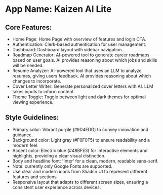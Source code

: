 # **App Name**: Kaizen AI Lite

## Core Features:

- Home Page: Home Page with overview of features and login CTA.
- Authentication: Clerk-based authentication for user management.
- Dashboard: Dashboard layout with sidebar navigation.
- Roadmap Generator: AI-powered tool to generate career roadmaps based on user goals. AI provides reasoning about which jobs and skills will be needed.
- Resume Analyzer: AI-powered tool that uses an LLM to analyze resumes, giving users feedback. AI provides reasoning about which changes to incorporate.
- Cover Letter Writer: Generate personalized cover letters with AI. LLM takes inputs to inform content.
- Theme Toggle: Toggle between light and dark themes for optimal viewing experience.

## Style Guidelines:

- Primary color: Vibrant purple (#9D4EDD) to convey innovation and guidance.
- Background color: Light gray (#F0F0F5) to ensure readability and a modern feel.
- Accent color: Electric blue (#48BFE3) for interactive elements and highlights, providing a clear visual distinction.
- Body and headline font: 'Inter' for a clean, modern, readable sans-serif.
- Note: currently only Google Fonts are supported.
- Use clear and modern icons from Shadcn UI to represent different features and sections.
- Responsive layout that adapts to different screen sizes, ensuring a consistent user experience across devices.